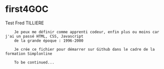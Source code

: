 # first4GOC
Test
Fred TILLIERE 

		Je peux me définir comme apprenti codeur, enfin plus ou moins car j'ai un passé HTML, CSS, Javascript 
		de la grande époque : 1996-2000
	
		Je crée ce fichier pour démarrer sur Github dans le cadre de la formation Simplonline
		
		To be continued...
